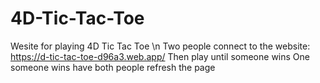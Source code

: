 # 4D-Tic-Tac-Toe
Wesite for playing 4D Tic Tac Toe \n
Two people connect to the website: https://d-tic-tac-toe-d96a3.web.app/
Then play until someone wins
One someone wins have both people refresh the page
